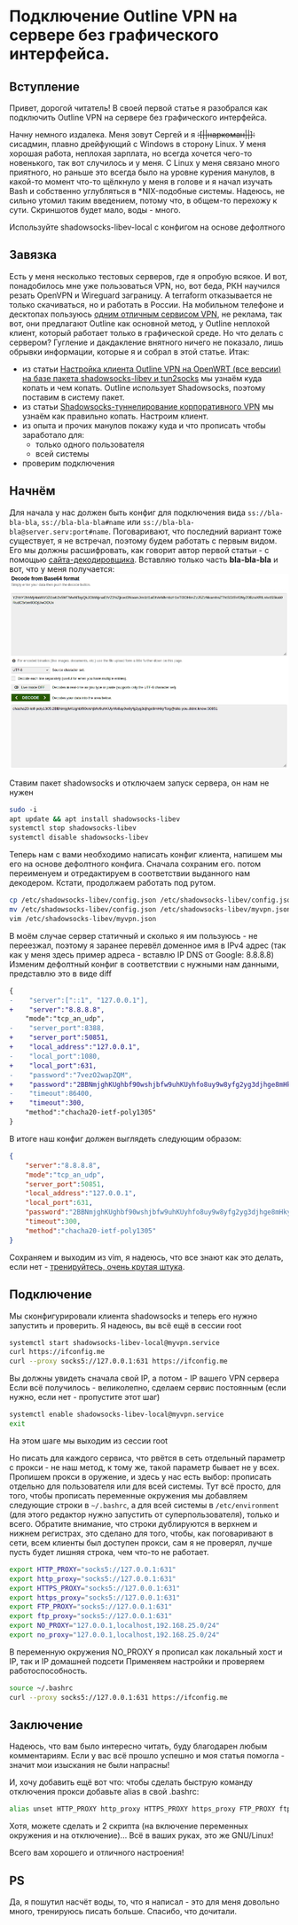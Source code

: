 # Подключение Outline VPN на сервере без графического интерфейса. 

## Вступление
Привет, дорогой читатель! В своей первой статье я разобрался как подключить Outline VPN на сервере без графического интерфейса. 

Начну немного издалека. Меня зовут Сергей и я ~~:[||наркоман||]:~~ сисадмин, плавно дрейфующий с Windows в сторону Linux. У меня хорошая работа, неплохая зарплата, но всегда хочется чего-то новенького, так вот случилось и у меня. С Linux у меня связано много приятного, но раньше это всегда было на уровне курения манулов, в какой-то момент что-то щёлкнуло у меня в голове и я начал изучать Bash и собственно углубляться в *NIX-подобные системы. Надеюсь, не сильно утомил таким введением, потому что,  в общем-то перехожу к сути. Скриншотов будет мало, воды - много. 

<spoiler title="TL:DR">
Используйте shadowsocks-libev-local с конфигом на основе дефолтного
</spoiler>

## Завязка
Есть у меня несколько тестовых серверов, где я опробую всякое. И вот, понадобилось мне уже пользоваться VPN, но, вот беда, РКН научился резать OpenVPN и Wireguard заграницу. А terraform отказывается не только скачиваться, но и работать в России. На мобильном телефоне и десктопах пользуюсь [одним отличным сервисом VPN](https://vpngen.org), не реклама, так вот, они предлагают Outline как основной метод, у Outline неплохой клиент, который работает только в графической среде. Но что делать с сервером? Гугление и дакдакление внятного ничего не показало, лишь обрывки информации, которые я и собрал в этой статье. Итак:

+ из статьи [Настройка клиента Outline VPN на OpenWRT (все версии) на базе пакета shadowsocks-libev и tun2socks](https://habr.com/ru/articles/748408/) мы узнаём куда копать и чем копать. Outline использует Shadowsocks, поэтому поставим в систему пакет.
+ из статьи [Shadowsocks-туннелирование корпоративного VPN](https://habr.com/ru/companies/ruvds/articles/757848/) мы узнаём как правильно копать. Настроим клиент.
+ из опыта и прочих манулов покажу куда и что прописать чтобы заработало для:
  + только одного пользователя
  + всей системы
+ проверим подключения

## Начнём
Для начала у нас должен быть конфиг для подключения вида `ss://bla-bla-bla`, `ss://bla-bla-bla#name` или `ss://bla-bla-bla@server.serv:port#name`. Поговаривают, что последний вариант тоже существует, я не встречал, поэтому будем работать с первым видом. Его мы должны расшифровать, как говорит автор первой статьи - с помощью [сайта-декодировщика](https://www.base64decode.org/). Вставляю только часть **bla-bla-bla** и вот, что у меня получается:
![Base64Decoder screenshot](screenshots/Screenshot_2024-05-26_17-15-16.png "*данные, конечно же, невалидные*")

Ставим пакет shadowsocks и отключаем запуск сервера, он нам не нужен
```bash
sudo ‑i
apt update && apt install shadowsocks‑libev
systemctl stop shadowsocks-libev
systemctl disable shadowsocks-libev
```

Теперь нам с вами необходимо написать конфиг клиента, напишем мы его на основе дефолтного конфига. Сначала сохраним его. потом переименуем и отредактируем в соответствии выданного нам декодером. Кстати, продолжаем работать под рутом.
```bash
cp /etc/shadowsocks-libev/config.json /etc/shadowsocks-libev/config.json.bak
mv /etc/shadowsocks-libev/config.json /etc/shadowsocks-libev/myvpn.json
vim /etc/shadowsocks-libev/myvpn.json
```
В моём случае сервер статичный и сколько я им пользуюсь - не переезжал, поэтому я заранее перевёл доменное имя в IPv4 адрес (так как у меня здесь пример адреса - вставлю IP DNS от Google: 8.8.8.8)
Изменим дефолтный конфиг в соответствии с нужными нам данными, представлю это в виде diff
```diff
{
-    "server":["::1", "127.0.0.1"],
+    "server":"8.8.8.8",
    "mode":"tcp_an_udp",
-    "server_port":8388,
+    "server_port":50851,
+    "local_address":"127.0.0.1",
-    "local_port":1080,
+    "local_port":631,
-    "password":"7vezO2wapZQM",
+    "password":"2BBNmjghKUghbf90wshjbfw9uhKUyhfo8uy9w8yfg2yg3djhge8mHkyTcrg",
-    "timeout":86400,
+    "timeout":300,
    "method":"chacha20-ietf-poly1305"
}
```
В итоге наш конфиг должен выглядеть следующим образом:
```json
{
    "server":"8.8.8.8",
    "mode":"tcp_an_udp",
    "server_port":50851,
    "local_address":"127.0.0.1",
    "local_port":631,
    "password":"2BBNmjghKUghbf90wshjbfw9uhKUyhfo8uy9w8yfg2yg3djhge8mHkyTcrg",
    "timeout":300,
    "method":"chacha20-ietf-poly1305"
}
```
Сохраняем и выходим из vim, я надеюсь, что все знают как это делать, если нет - [тренируйтесь, очень крутая штука](https://www.openvim.com/).

## Подключение
Мы сконфигурировали клиента shadowsocks и теперь его нужно запустить и проверить. Я надеюсь, вы всё ещё в сессии root
```bash
systemctl start shadowsocks-libev-local@myvpn.service
curl https://ifconfig.me
curl --proxy socks5://127.0.0.1:631 https://ifconfig.me
```
Вы должны увидеть сначала свой IP, а потом - IP вашего VPN сервера
Если всё получилось - великолепно, сделаем сервис постоянным (если нужно, если нет - пропустите этот шаг)
```bash
systemctl enable shadowsocks-libev-local@myvpn.service
exit
```
На этом шаге мы выходим из сессии root

Но писать для каждого сервиса, что рвётся в сеть отдельный параметр с прокси - не наш метод, к тому же, такой параметр бывает не у всех.
Пропишем прокси в оружение, и здесь у нас есть выбор: прописать отдельно для пользователя или для всей системы. Тут всё просто, для того, чтобы прописать переменные окружения мы добавляем следующие строки в `~/.bashrc`, а для всей системы в `/etc/environment` (для этого редактор нужно запустить от суперпользователя), только и всего. Обратите внимание, что строки дублируются в верхнем и нижнем регистрах, это сделано для того, чтобы, как поговаривают в сети, всем клиенты был доступен прокси, сам я не проверял, лучше пусть будет лишняя строка, чем что-то не работает.
```bash
export HTTP_PROXY="socks5://127.0.0.1:631"
export http_proxy="socks5://127.0.0.1:631"
export HTTPS_PROXY="socks5://127.0.0.1:631"
export https_proxy="socks5://127.0.0.1:631"
export FTP_PROXY="socks5://127.0.0.1:631"
export ftp_proxy="socks5://127.0.0.1:631"
export NO_PROXY="127.0.0.1,localhost,192.168.25.0/24"
export no_proxy="127.0.0.1,localhost,192.168.25.0/24"
```
В переменную окружения NO_PROXY я прописал как локальный хост и IP, так и IP домашней подсети
Применяем настройки и проверяем работоспособность. 
```bash
source ~/.bashrc
curl --proxy socks5://127.0.0.1:631 https://ifconfig.me
```

## Заключение
Надеюсь, что вам было интересно читать, буду благодарен любым комментариям. Если у вас всё прошло успешно и моя статья помогла - значит мои изыскания не были напрасны!

И, хочу добавить ещё вот что: чтобы сделать быструю команду отключения прокси добавьте alias в свой .bashrc:
```bash
alias unset HTTP_PROXY http_proxy HTTPS_PROXY https_proxy FTP_PROXY ftp_proxy NO_PROXY no_proxy
```
Хотя, можете сделать и 2 скрипта (на включение переменных окружения и на отключение)... Всё в ваших руках, это же GNU/Linux!

Всего вам хорошего и отличного настроения!

## PS
Да, я пошутил насчёт воды, то, что я написал - это для меня довольно много, тренируюсь писать больше. Спасибо, что дочитали.
